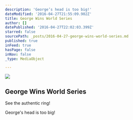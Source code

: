 ```yaml
---
description: 'George’s head is too big!'
dateModified: '2016-04-27T21:55:09.902Z'
title: George Wins World Series
author: []
datePublished: '2016-04-27T22:02:03.399Z'
starred: false
sourcePath: _posts/2016-04-27-george-wins-world-series.md
published: true
inFeed: true
hasPage: false
inNav: false
_type: MediaObject

---
```

<article style=""><img src="https://the-grid-user-content.s3-us-west-2.amazonaws.com/49fb74b5-7608-4da1-9543-d68ec049e9b3.jpg" /><h1>George Wins World Series</h1><p>See the authentic ring!</p></article>

George's head is too big!